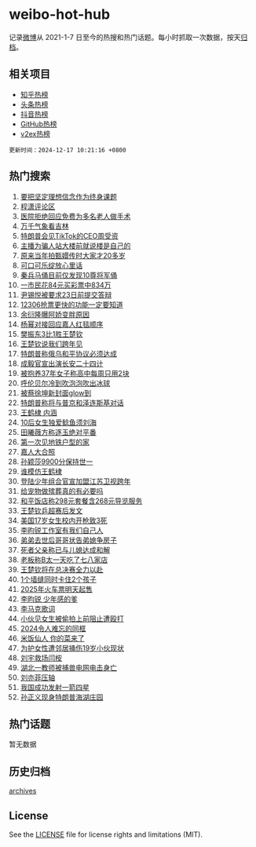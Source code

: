 # weibo-hot-hub

记录[微博](https://www.weibo.com)从 2021-1-7 日至今的热搜和热门话题。每小时抓取一次数据，按天[归档](archives)。

## 相关项目

- [知乎热榜](https://github.com/lonnyzhang423/zhihu-hot-hub)
- [头条热榜](https://github.com/lonnyzhang423/toutiao-hot-hub)
- [抖音热榜](https://github.com/lonnyzhang423/douyin-hot-hub)
- [GitHub热榜](https://github.com/lonnyzhang423/github-hot-hub)
- [v2ex热榜](https://github.com/lonnyzhang423/v2ex-hot-hub)


`更新时间：2024-12-17 10:21:16 +0800`

## 热门搜索

1. [要把坚定理想信念作为终身课题](https://m.weibo.cn/search?containerid=100103type%3D1%26t%3D10%26q%3D%23%E8%A6%81%E6%8A%8A%E5%9D%9A%E5%AE%9A%E7%90%86%E6%83%B3%E4%BF%A1%E5%BF%B5%E4%BD%9C%E4%B8%BA%E7%BB%88%E8%BA%AB%E8%AF%BE%E9%A2%98%23&stream_entry_id=51&isnewpage=1&extparam=seat%3D1%26filter_type%3Drealtimehot%26stream_entry_id%3D51%26c_type%3D51%26q%3D%2523%25E8%25A6%2581%25E6%258A%258A%25E5%259D%259A%25E5%25AE%259A%25E7%2590%2586%25E6%2583%25B3%25E4%25BF%25A1%25E5%25BF%25B5%25E4%25BD%259C%25E4%25B8%25BA%25E7%25BB%2588%25E8%25BA%25AB%25E8%25AF%25BE%25E9%25A2%2598%2523%26dgr%3D0%26cate%3D10103%26pos%3D0%26display_time%3D1734402075%26pre_seqid%3D17344020749960179798452)
1. [程潇评论区](https://m.weibo.cn/search?containerid=100103type%3D1%26t%3D10%26q%3D%E7%A8%8B%E6%BD%87%E8%AF%84%E8%AE%BA%E5%8C%BA&stream_entry_id=31&isnewpage=1&extparam=seat%3D1%26stream_entry_id%3D31%26realpos%3D1%26band_rank%3D1%26lcate%3D5001%26filter_type%3Drealtimehot%26c_type%3D31%26q%3D%25E7%25A8%258B%25E6%25BD%2587%25E8%25AF%2584%25E8%25AE%25BA%25E5%258C%25BA%26dgr%3D0%26cate%3D5001%26flag%3D1%26pos%3D0%26display_time%3D1734402075%26pre_seqid%3D17344020749960179798452)
1. [医院拒绝回应免费为多名老人做手术](https://m.weibo.cn/search?containerid=100103type%3D1%26t%3D10%26q%3D%23%E5%8C%BB%E9%99%A2%E6%8B%92%E7%BB%9D%E5%9B%9E%E5%BA%94%E5%85%8D%E8%B4%B9%E4%B8%BA%E5%A4%9A%E5%90%8D%E8%80%81%E4%BA%BA%E5%81%9A%E6%89%8B%E6%9C%AF%23&stream_entry_id=31&isnewpage=1&extparam=seat%3D1%26stream_entry_id%3D31%26realpos%3D2%26band_rank%3D2%26lcate%3D5001%26filter_type%3Drealtimehot%26c_type%3D31%26q%3D%2523%25E5%258C%25BB%25E9%2599%25A2%25E6%258B%2592%25E7%25BB%259D%25E5%259B%259E%25E5%25BA%2594%25E5%2585%258D%25E8%25B4%25B9%25E4%25B8%25BA%25E5%25A4%259A%25E5%2590%258D%25E8%2580%2581%25E4%25BA%25BA%25E5%2581%259A%25E6%2589%258B%25E6%259C%25AF%2523%26dgr%3D0%26cate%3D5001%26flag%3D1%26pos%3D1%26display_time%3D1734402075%26pre_seqid%3D17344020749960179798452)
1. [万千气象看吉林](https://m.weibo.cn/search?containerid=100103type%3D1%26t%3D10%26q%3D%23%E4%B8%87%E5%8D%83%E6%B0%94%E8%B1%A1%E7%9C%8B%E5%90%89%E6%9E%97%23&stream_entry_id=31&isnewpage=1&extparam=seat%3D1%26stream_entry_id%3D31%26realpos%3D3%26band_rank%3D3%26lcate%3D5001%26filter_type%3Drealtimehot%26c_type%3D31%26q%3D%2523%25E4%25B8%2587%25E5%258D%2583%25E6%25B0%2594%25E8%25B1%25A1%25E7%259C%258B%25E5%2590%2589%25E6%259E%2597%2523%26dgr%3D0%26cate%3D5001%26flag%3D0%26pos%3D2%26display_time%3D1734402075%26pre_seqid%3D17344020749960179798452)
1. [特朗普会见TikTok的CEO周受资](https://m.weibo.cn/search?containerid=100103type%3D1%26t%3D10%26q%3D%23%E7%89%B9%E6%9C%97%E6%99%AE%E4%BC%9A%E8%A7%81TikTok%E7%9A%84CEO%E5%91%A8%E5%8F%97%E8%B5%84%23&stream_entry_id=31&isnewpage=1&extparam=seat%3D1%26stream_entry_id%3D31%26realpos%3D4%26band_rank%3D4%26lcate%3D5001%26filter_type%3Drealtimehot%26c_type%3D31%26q%3D%2523%25E7%2589%25B9%25E6%259C%2597%25E6%2599%25AE%25E4%25BC%259A%25E8%25A7%2581TikTok%25E7%259A%2584CEO%25E5%2591%25A8%25E5%258F%2597%25E8%25B5%2584%2523%26dgr%3D0%26cate%3D5001%26flag%3D2%26pos%3D3%26display_time%3D1734402075%26pre_seqid%3D17344020749960179798452)
1. [主播为骗人站大楼前就说楼是自己的](https://m.weibo.cn/search?containerid=100103type%3D1%26t%3D10%26q%3D%23%E4%B8%BB%E6%92%AD%E4%B8%BA%E9%AA%97%E4%BA%BA%E7%AB%99%E5%A4%A7%E6%A5%BC%E5%89%8D%E5%B0%B1%E8%AF%B4%E6%A5%BC%E6%98%AF%E8%87%AA%E5%B7%B1%E7%9A%84%23&stream_entry_id=31&isnewpage=1&extparam=seat%3D1%26stream_entry_id%3D31%26realpos%3D5%26band_rank%3D5%26lcate%3D5001%26filter_type%3Drealtimehot%26c_type%3D31%26q%3D%2523%25E4%25B8%25BB%25E6%2592%25AD%25E4%25B8%25BA%25E9%25AA%2597%25E4%25BA%25BA%25E7%25AB%2599%25E5%25A4%25A7%25E6%25A5%25BC%25E5%2589%258D%25E5%25B0%25B1%25E8%25AF%25B4%25E6%25A5%25BC%25E6%2598%25AF%25E8%2587%25AA%25E5%25B7%25B1%25E7%259A%2584%2523%26dgr%3D0%26cate%3D5001%26flag%3D1%26pos%3D4%26display_time%3D1734402075%26pre_seqid%3D17344020749960179798452)
1. [原来当年拍甄嬛传时大家才20多岁](https://m.weibo.cn/search?containerid=100103type%3D1%26t%3D10%26q%3D%E5%8E%9F%E6%9D%A5%E5%BD%93%E5%B9%B4%E6%8B%8D%E7%94%84%E5%AC%9B%E4%BC%A0%E6%97%B6%E5%A4%A7%E5%AE%B6%E6%89%8D20%E5%A4%9A%E5%B2%81&stream_entry_id=31&isnewpage=1&extparam=seat%3D1%26stream_entry_id%3D31%26realpos%3D6%26band_rank%3D6%26lcate%3D5001%26filter_type%3Drealtimehot%26c_type%3D31%26q%3D%25E5%258E%259F%25E6%259D%25A5%25E5%25BD%2593%25E5%25B9%25B4%25E6%258B%258D%25E7%2594%2584%25E5%25AC%259B%25E4%25BC%25A0%25E6%2597%25B6%25E5%25A4%25A7%25E5%25AE%25B6%25E6%2589%258D20%25E5%25A4%259A%25E5%25B2%2581%26dgr%3D0%26cate%3D5001%26flag%3D1%26pos%3D5%26display_time%3D1734402075%26pre_seqid%3D17344020749960179798452)
1. [可口可乐绽放心里话](https://m.weibo.cn/search?containerid=100103type%3D1%26t%3D10%26q%3D%23%E5%8F%AF%E5%8F%A3%E5%8F%AF%E4%B9%90%E7%BB%BD%E6%94%BE%E5%BF%83%E9%87%8C%E8%AF%9D%23&stream_entry_id=31&isnewpage=1&extparam=seat%3D1%26topic_ad%3D1%26stream_entry_id%3D31%26band_rank%3D7%26adid%3D268568%26filter_type%3Drealtimehot%26is_ad_pos%3D1%26c_type%3D31%26q%3D%2523%25E5%258F%25AF%25E5%258F%25A3%25E5%258F%25AF%25E4%25B9%2590%25E7%25BB%25BD%25E6%2594%25BE%25E5%25BF%2583%25E9%2587%258C%25E8%25AF%259D%2523%26dgr%3D0%26cate%3D5001%26lcate%3D5001%26pos%3D6%26display_time%3D1734402075%26pre_seqid%3D17344020749960179798452)
1. [秦兵马俑目前仅发现10尊将军俑](https://m.weibo.cn/search?containerid=100103type%3D1%26t%3D10%26q%3D%23%E7%A7%A6%E5%85%B5%E9%A9%AC%E4%BF%91%E7%9B%AE%E5%89%8D%E4%BB%85%E5%8F%91%E7%8E%B010%E5%B0%8A%E5%B0%86%E5%86%9B%E4%BF%91%23&stream_entry_id=31&isnewpage=1&extparam=seat%3D1%26stream_entry_id%3D31%26realpos%3D7%26band_rank%3D7%26lcate%3D5001%26filter_type%3Drealtimehot%26c_type%3D31%26q%3D%2523%25E7%25A7%25A6%25E5%2585%25B5%25E9%25A9%25AC%25E4%25BF%2591%25E7%259B%25AE%25E5%2589%258D%25E4%25BB%2585%25E5%258F%2591%25E7%258E%25B010%25E5%25B0%258A%25E5%25B0%2586%25E5%2586%259B%25E4%25BF%2591%2523%26dgr%3D0%26cate%3D5001%26flag%3D1%26pos%3D7%26display_time%3D1734402075%26pre_seqid%3D17344020749960179798452)
1. [一市民花84元买彩票中834万](https://m.weibo.cn/search?containerid=100103type%3D1%26t%3D10%26q%3D%23%E4%B8%80%E5%B8%82%E6%B0%91%E8%8A%B184%E5%85%83%E4%B9%B0%E5%BD%A9%E7%A5%A8%E4%B8%AD834%E4%B8%87%23&stream_entry_id=31&isnewpage=1&extparam=seat%3D1%26stream_entry_id%3D31%26realpos%3D8%26band_rank%3D8%26lcate%3D5001%26filter_type%3Drealtimehot%26c_type%3D31%26q%3D%2523%25E4%25B8%2580%25E5%25B8%2582%25E6%25B0%2591%25E8%258A%25B184%25E5%2585%2583%25E4%25B9%25B0%25E5%25BD%25A9%25E7%25A5%25A8%25E4%25B8%25AD834%25E4%25B8%2587%2523%26dgr%3D0%26cate%3D5001%26flag%3D0%26pos%3D8%26display_time%3D1734402075%26pre_seqid%3D17344020749960179798452)
1. [尹锡悦被要求23日前提交答辩](https://m.weibo.cn/search?containerid=100103type%3D1%26t%3D10%26q%3D%23%E5%B0%B9%E9%94%A1%E6%82%A6%E8%A2%AB%E8%A6%81%E6%B1%8223%E6%97%A5%E5%89%8D%E6%8F%90%E4%BA%A4%E7%AD%94%E8%BE%A9%23&stream_entry_id=31&isnewpage=1&extparam=seat%3D1%26stream_entry_id%3D31%26realpos%3D9%26band_rank%3D9%26lcate%3D5001%26filter_type%3Drealtimehot%26c_type%3D31%26q%3D%2523%25E5%25B0%25B9%25E9%2594%25A1%25E6%2582%25A6%25E8%25A2%25AB%25E8%25A6%2581%25E6%25B1%258223%25E6%2597%25A5%25E5%2589%258D%25E6%258F%2590%25E4%25BA%25A4%25E7%25AD%2594%25E8%25BE%25A9%2523%26dgr%3D0%26cate%3D5001%26flag%3D1%26pos%3D9%26display_time%3D1734402075%26pre_seqid%3D17344020749960179798452)
1. [12306抢票更快的功能一定要知道](https://m.weibo.cn/search?containerid=100103type%3D1%26t%3D10%26q%3D%2312306%E6%8A%A2%E7%A5%A8%E6%9B%B4%E5%BF%AB%E7%9A%84%E5%8A%9F%E8%83%BD%E4%B8%80%E5%AE%9A%E8%A6%81%E7%9F%A5%E9%81%93%23&stream_entry_id=31&isnewpage=1&extparam=seat%3D1%26stream_entry_id%3D31%26realpos%3D10%26band_rank%3D10%26lcate%3D5001%26filter_type%3Drealtimehot%26c_type%3D31%26q%3D%252312306%25E6%258A%25A2%25E7%25A5%25A8%25E6%259B%25B4%25E5%25BF%25AB%25E7%259A%2584%25E5%258A%259F%25E8%2583%25BD%25E4%25B8%2580%25E5%25AE%259A%25E8%25A6%2581%25E7%259F%25A5%25E9%2581%2593%2523%26dgr%3D0%26cate%3D5001%26flag%3D1%26pos%3D10%26display_time%3D1734402075%26pre_seqid%3D17344020749960179798452)
1. [余衍隆曝阿娇变胖原因](https://m.weibo.cn/search?containerid=100103type%3D1%26t%3D10%26q%3D%23%E4%BD%99%E8%A1%8D%E9%9A%86%E6%9B%9D%E9%98%BF%E5%A8%87%E5%8F%98%E8%83%96%E5%8E%9F%E5%9B%A0%23&stream_entry_id=31&isnewpage=1&extparam=seat%3D1%26stream_entry_id%3D31%26realpos%3D11%26band_rank%3D11%26lcate%3D5001%26filter_type%3Drealtimehot%26c_type%3D31%26q%3D%2523%25E4%25BD%2599%25E8%25A1%258D%25E9%259A%2586%25E6%259B%259D%25E9%2598%25BF%25E5%25A8%2587%25E5%258F%2598%25E8%2583%2596%25E5%258E%259F%25E5%259B%25A0%2523%26dgr%3D0%26cate%3D5001%26flag%3D2%26pos%3D11%26display_time%3D1734402075%26pre_seqid%3D17344020749960179798452)
1. [杨幂对接回应嘉人红毯顺序](https://m.weibo.cn/search?containerid=100103type%3D1%26t%3D10%26q%3D%23%E6%9D%A8%E5%B9%82%E5%AF%B9%E6%8E%A5%E5%9B%9E%E5%BA%94%E5%98%89%E4%BA%BA%E7%BA%A2%E6%AF%AF%E9%A1%BA%E5%BA%8F%23&stream_entry_id=31&isnewpage=1&extparam=seat%3D1%26stream_entry_id%3D31%26realpos%3D12%26band_rank%3D12%26lcate%3D5001%26filter_type%3Drealtimehot%26c_type%3D31%26q%3D%2523%25E6%259D%25A8%25E5%25B9%2582%25E5%25AF%25B9%25E6%258E%25A5%25E5%259B%259E%25E5%25BA%2594%25E5%2598%2589%25E4%25BA%25BA%25E7%25BA%25A2%25E6%25AF%25AF%25E9%25A1%25BA%25E5%25BA%258F%2523%26dgr%3D0%26cate%3D5001%26flag%3D2%26pos%3D12%26display_time%3D1734402075%26pre_seqid%3D17344020749960179798452)
1. [樊振东3比1胜王楚钦](https://m.weibo.cn/search?containerid=100103type%3D1%26t%3D10%26q%3D%23%E6%A8%8A%E6%8C%AF%E4%B8%9C3%E6%AF%941%E8%83%9C%E7%8E%8B%E6%A5%9A%E9%92%A6%23&stream_entry_id=31&isnewpage=1&extparam=seat%3D1%26stream_entry_id%3D31%26realpos%3D13%26band_rank%3D13%26lcate%3D5001%26filter_type%3Drealtimehot%26c_type%3D31%26q%3D%2523%25E6%25A8%258A%25E6%258C%25AF%25E4%25B8%259C3%25E6%25AF%25941%25E8%2583%259C%25E7%258E%258B%25E6%25A5%259A%25E9%2592%25A6%2523%26dgr%3D0%26cate%3D5001%26flag%3D0%26pos%3D13%26display_time%3D1734402075%26pre_seqid%3D17344020749960179798452)
1. [王楚钦说我们跨年见](https://m.weibo.cn/search?containerid=100103type%3D1%26t%3D10%26q%3D%23%E7%8E%8B%E6%A5%9A%E9%92%A6%E8%AF%B4%E6%88%91%E4%BB%AC%E8%B7%A8%E5%B9%B4%E8%A7%81%23&stream_entry_id=31&isnewpage=1&extparam=seat%3D1%26stream_entry_id%3D31%26realpos%3D14%26band_rank%3D14%26lcate%3D5001%26filter_type%3Drealtimehot%26c_type%3D31%26q%3D%2523%25E7%258E%258B%25E6%25A5%259A%25E9%2592%25A6%25E8%25AF%25B4%25E6%2588%2591%25E4%25BB%25AC%25E8%25B7%25A8%25E5%25B9%25B4%25E8%25A7%2581%2523%26dgr%3D0%26cate%3D5001%26flag%3D1%26pos%3D14%26display_time%3D1734402075%26pre_seqid%3D17344020749960179798452)
1. [特朗普称俄乌和平协议必须达成](https://m.weibo.cn/search?containerid=100103type%3D1%26t%3D10%26q%3D%23%E7%89%B9%E6%9C%97%E6%99%AE%E7%A7%B0%E4%BF%84%E4%B9%8C%E5%92%8C%E5%B9%B3%E5%8D%8F%E8%AE%AE%E5%BF%85%E9%A1%BB%E8%BE%BE%E6%88%90%23&stream_entry_id=31&isnewpage=1&extparam=seat%3D1%26stream_entry_id%3D31%26realpos%3D15%26band_rank%3D15%26lcate%3D5001%26filter_type%3Drealtimehot%26c_type%3D31%26q%3D%2523%25E7%2589%25B9%25E6%259C%2597%25E6%2599%25AE%25E7%25A7%25B0%25E4%25BF%2584%25E4%25B9%258C%25E5%2592%258C%25E5%25B9%25B3%25E5%258D%258F%25E8%25AE%25AE%25E5%25BF%2585%25E9%25A1%25BB%25E8%25BE%25BE%25E6%2588%2590%2523%26dgr%3D0%26cate%3D5001%26flag%3D1%26pos%3D15%26display_time%3D1734402075%26pre_seqid%3D17344020749960179798452)
1. [成毅官宣出演长安二十四计](https://m.weibo.cn/search?containerid=100103type%3D1%26t%3D10%26q%3D%23%E6%88%90%E6%AF%85%E5%AE%98%E5%AE%A3%E5%87%BA%E6%BC%94%E9%95%BF%E5%AE%89%E4%BA%8C%E5%8D%81%E5%9B%9B%E8%AE%A1%23&stream_entry_id=31&isnewpage=1&extparam=seat%3D1%26stream_entry_id%3D31%26realpos%3D16%26band_rank%3D16%26lcate%3D5001%26filter_type%3Drealtimehot%26c_type%3D31%26q%3D%2523%25E6%2588%2590%25E6%25AF%2585%25E5%25AE%2598%25E5%25AE%25A3%25E5%2587%25BA%25E6%25BC%2594%25E9%2595%25BF%25E5%25AE%2589%25E4%25BA%258C%25E5%258D%2581%25E5%259B%259B%25E8%25AE%25A1%2523%26dgr%3D0%26cate%3D5001%26flag%3D1%26pos%3D16%26display_time%3D1734402075%26pre_seqid%3D17344020749960179798452)
1. [被抱养37年女子称高中每周只用2块](https://m.weibo.cn/search?containerid=100103type%3D1%26t%3D10%26q%3D%23%E8%A2%AB%E6%8A%B1%E5%85%BB37%E5%B9%B4%E5%A5%B3%E5%AD%90%E7%A7%B0%E9%AB%98%E4%B8%AD%E6%AF%8F%E5%91%A8%E5%8F%AA%E7%94%A82%E5%9D%97%23&stream_entry_id=31&isnewpage=1&extparam=seat%3D1%26stream_entry_id%3D31%26realpos%3D17%26band_rank%3D17%26lcate%3D5001%26filter_type%3Drealtimehot%26c_type%3D31%26q%3D%2523%25E8%25A2%25AB%25E6%258A%25B1%25E5%2585%25BB37%25E5%25B9%25B4%25E5%25A5%25B3%25E5%25AD%2590%25E7%25A7%25B0%25E9%25AB%2598%25E4%25B8%25AD%25E6%25AF%258F%25E5%2591%25A8%25E5%258F%25AA%25E7%2594%25A82%25E5%259D%2597%2523%26dgr%3D0%26cate%3D5001%26flag%3D0%26pos%3D17%26display_time%3D1734402075%26pre_seqid%3D17344020749960179798452)
1. [呼伦贝尔冷到吹泡泡吹出冰球](https://m.weibo.cn/search?containerid=100103type%3D1%26t%3D10%26q%3D%23%E5%91%BC%E4%BC%A6%E8%B4%9D%E5%B0%94%E5%86%B7%E5%88%B0%E5%90%B9%E6%B3%A1%E6%B3%A1%E5%90%B9%E5%87%BA%E5%86%B0%E7%90%83%23&stream_entry_id=31&isnewpage=1&extparam=seat%3D1%26stream_entry_id%3D31%26realpos%3D18%26band_rank%3D18%26lcate%3D5001%26filter_type%3Drealtimehot%26c_type%3D31%26q%3D%2523%25E5%2591%25BC%25E4%25BC%25A6%25E8%25B4%259D%25E5%25B0%2594%25E5%2586%25B7%25E5%2588%25B0%25E5%2590%25B9%25E6%25B3%25A1%25E6%25B3%25A1%25E5%2590%25B9%25E5%2587%25BA%25E5%2586%25B0%25E7%2590%2583%2523%26dgr%3D0%26cate%3D5001%26flag%3D1%26pos%3D18%26display_time%3D1734402075%26pre_seqid%3D17344020749960179798452)
1. [被蔡徐坤新封面glow到](https://m.weibo.cn/search?containerid=100103type%3D1%26t%3D10%26q%3D%23%E8%A2%AB%E8%94%A1%E5%BE%90%E5%9D%A4%E6%96%B0%E5%B0%81%E9%9D%A2glow%E5%88%B0%23&stream_entry_id=31&isnewpage=1&extparam=seat%3D1%26stream_entry_id%3D31%26realpos%3D19%26band_rank%3D19%26lcate%3D5001%26filter_type%3Drealtimehot%26c_type%3D31%26q%3D%2523%25E8%25A2%25AB%25E8%2594%25A1%25E5%25BE%2590%25E5%259D%25A4%25E6%2596%25B0%25E5%25B0%2581%25E9%259D%25A2glow%25E5%2588%25B0%2523%26dgr%3D0%26cate%3D5001%26flag%3D1%26pos%3D19%26display_time%3D1734402075%26pre_seqid%3D17344020749960179798452)
1. [特朗普称将与普京和泽连斯基对话](https://m.weibo.cn/search?containerid=100103type%3D1%26t%3D10%26q%3D%23%E7%89%B9%E6%9C%97%E6%99%AE%E7%A7%B0%E5%B0%86%E4%B8%8E%E6%99%AE%E4%BA%AC%E5%92%8C%E6%B3%BD%E8%BF%9E%E6%96%AF%E5%9F%BA%E5%AF%B9%E8%AF%9D%23&stream_entry_id=31&isnewpage=1&extparam=seat%3D1%26stream_entry_id%3D31%26realpos%3D20%26band_rank%3D20%26lcate%3D5001%26filter_type%3Drealtimehot%26c_type%3D31%26q%3D%2523%25E7%2589%25B9%25E6%259C%2597%25E6%2599%25AE%25E7%25A7%25B0%25E5%25B0%2586%25E4%25B8%258E%25E6%2599%25AE%25E4%25BA%25AC%25E5%2592%258C%25E6%25B3%25BD%25E8%25BF%259E%25E6%2596%25AF%25E5%259F%25BA%25E5%25AF%25B9%25E8%25AF%259D%2523%26dgr%3D0%26cate%3D5001%26flag%3D1%26pos%3D20%26display_time%3D1734402075%26pre_seqid%3D17344020749960179798452)
1. [王鹤棣 内涵](https://m.weibo.cn/search?containerid=100103type%3D1%26t%3D10%26q%3D%E7%8E%8B%E9%B9%A4%E6%A3%A3+%E5%86%85%E6%B6%B5&stream_entry_id=31&isnewpage=1&extparam=seat%3D1%26stream_entry_id%3D31%26realpos%3D21%26band_rank%3D21%26lcate%3D5001%26filter_type%3Drealtimehot%26c_type%3D31%26q%3D%25E7%258E%258B%25E9%25B9%25A4%25E6%25A3%25A3%2520%25E5%2586%2585%25E6%25B6%25B5%26dgr%3D0%26cate%3D5001%26flag%3D2%26pos%3D21%26display_time%3D1734402075%26pre_seqid%3D17344020749960179798452)
1. [10后女生独爱鲶鱼须刘海](https://m.weibo.cn/search?containerid=100103type%3D1%26t%3D10%26q%3D%2310%E5%90%8E%E5%A5%B3%E7%94%9F%E7%8B%AC%E7%88%B1%E9%B2%B6%E9%B1%BC%E9%A1%BB%E5%88%98%E6%B5%B7%23&stream_entry_id=31&isnewpage=1&extparam=seat%3D1%26stream_entry_id%3D31%26realpos%3D22%26band_rank%3D22%26lcate%3D5001%26filter_type%3Drealtimehot%26c_type%3D31%26q%3D%252310%25E5%2590%258E%25E5%25A5%25B3%25E7%2594%259F%25E7%258B%25AC%25E7%2588%25B1%25E9%25B2%25B6%25E9%25B1%25BC%25E9%25A1%25BB%25E5%2588%2598%25E6%25B5%25B7%2523%26dgr%3D0%26cate%3D5001%26flag%3D0%26pos%3D22%26display_time%3D1734402075%26pre_seqid%3D17344020749960179798452)
1. [田曦薇方称逐玉绝对平番](https://m.weibo.cn/search?containerid=100103type%3D1%26t%3D10%26q%3D%23%E7%94%B0%E6%9B%A6%E8%96%87%E6%96%B9%E7%A7%B0%E9%80%90%E7%8E%89%E7%BB%9D%E5%AF%B9%E5%B9%B3%E7%95%AA%23&stream_entry_id=31&isnewpage=1&extparam=seat%3D1%26stream_entry_id%3D31%26realpos%3D23%26band_rank%3D23%26lcate%3D5001%26filter_type%3Drealtimehot%26c_type%3D31%26q%3D%2523%25E7%2594%25B0%25E6%259B%25A6%25E8%2596%2587%25E6%2596%25B9%25E7%25A7%25B0%25E9%2580%2590%25E7%258E%2589%25E7%25BB%259D%25E5%25AF%25B9%25E5%25B9%25B3%25E7%2595%25AA%2523%26dgr%3D0%26cate%3D5001%26flag%3D0%26pos%3D23%26display_time%3D1734402075%26pre_seqid%3D17344020749960179798452)
1. [第一次见地铁户型的家](https://m.weibo.cn/search?containerid=100103type%3D1%26t%3D10%26q%3D%E7%AC%AC%E4%B8%80%E6%AC%A1%E8%A7%81%E5%9C%B0%E9%93%81%E6%88%B7%E5%9E%8B%E7%9A%84%E5%AE%B6&stream_entry_id=31&isnewpage=1&extparam=seat%3D1%26stream_entry_id%3D31%26realpos%3D24%26band_rank%3D24%26lcate%3D5001%26filter_type%3Drealtimehot%26c_type%3D31%26q%3D%25E7%25AC%25AC%25E4%25B8%2580%25E6%25AC%25A1%25E8%25A7%2581%25E5%259C%25B0%25E9%2593%2581%25E6%2588%25B7%25E5%259E%258B%25E7%259A%2584%25E5%25AE%25B6%26dgr%3D0%26cate%3D5001%26flag%3D0%26pos%3D24%26display_time%3D1734402075%26pre_seqid%3D17344020749960179798452)
1. [嘉人大合照](https://m.weibo.cn/search?containerid=100103type%3D1%26t%3D10%26q%3D%E5%98%89%E4%BA%BA%E5%A4%A7%E5%90%88%E7%85%A7&stream_entry_id=31&isnewpage=1&extparam=seat%3D1%26stream_entry_id%3D31%26realpos%3D25%26band_rank%3D25%26lcate%3D5001%26filter_type%3Drealtimehot%26c_type%3D31%26q%3D%25E5%2598%2589%25E4%25BA%25BA%25E5%25A4%25A7%25E5%2590%2588%25E7%2585%25A7%26dgr%3D0%26cate%3D5001%26flag%3D0%26pos%3D25%26display_time%3D1734402075%26pre_seqid%3D17344020749960179798452)
1. [孙颖莎9900分保持世一](https://m.weibo.cn/search?containerid=100103type%3D1%26t%3D10%26q%3D%23%E5%AD%99%E9%A2%96%E8%8E%8E9900%E5%88%86%E4%BF%9D%E6%8C%81%E4%B8%96%E4%B8%80%23&stream_entry_id=31&isnewpage=1&extparam=seat%3D1%26stream_entry_id%3D31%26realpos%3D26%26band_rank%3D26%26lcate%3D5001%26filter_type%3Drealtimehot%26c_type%3D31%26q%3D%2523%25E5%25AD%2599%25E9%25A2%2596%25E8%258E%258E9900%25E5%2588%2586%25E4%25BF%259D%25E6%258C%2581%25E4%25B8%2596%25E4%25B8%2580%2523%26dgr%3D0%26cate%3D5001%26flag%3D1%26pos%3D26%26display_time%3D1734402075%26pre_seqid%3D17344020749960179798452)
1. [谁模仿王鹤棣](https://m.weibo.cn/search?containerid=100103type%3D1%26t%3D10%26q%3D%E8%B0%81%E6%A8%A1%E4%BB%BF%E7%8E%8B%E9%B9%A4%E6%A3%A3&stream_entry_id=31&isnewpage=1&extparam=seat%3D1%26stream_entry_id%3D31%26realpos%3D27%26band_rank%3D27%26lcate%3D5001%26filter_type%3Drealtimehot%26c_type%3D31%26q%3D%25E8%25B0%2581%25E6%25A8%25A1%25E4%25BB%25BF%25E7%258E%258B%25E9%25B9%25A4%25E6%25A3%25A3%26dgr%3D0%26cate%3D5001%26flag%3D0%26pos%3D27%26display_time%3D1734402075%26pre_seqid%3D17344020749960179798452)
1. [登陆少年组合官宣加盟江苏卫视跨年](https://m.weibo.cn/search?containerid=100103type%3D1%26t%3D10%26q%3D%23%E7%99%BB%E9%99%86%E5%B0%91%E5%B9%B4%E7%BB%84%E5%90%88%E5%AE%98%E5%AE%A3%E5%8A%A0%E7%9B%9F%E6%B1%9F%E8%8B%8F%E5%8D%AB%E8%A7%86%E8%B7%A8%E5%B9%B4%23&stream_entry_id=31&isnewpage=1&extparam=seat%3D1%26stream_entry_id%3D31%26realpos%3D28%26band_rank%3D28%26lcate%3D5001%26filter_type%3Drealtimehot%26c_type%3D31%26q%3D%2523%25E7%2599%25BB%25E9%2599%2586%25E5%25B0%2591%25E5%25B9%25B4%25E7%25BB%2584%25E5%2590%2588%25E5%25AE%2598%25E5%25AE%25A3%25E5%258A%25A0%25E7%259B%259F%25E6%25B1%259F%25E8%258B%258F%25E5%258D%25AB%25E8%25A7%2586%25E8%25B7%25A8%25E5%25B9%25B4%2523%26dgr%3D0%26cate%3D5001%26flag%3D1%26pos%3D28%26display_time%3D1734402075%26pre_seqid%3D17344020749960179798452)
1. [给宠物做殡葬真的有必要吗](https://m.weibo.cn/search?containerid=100103type%3D1%26t%3D10%26q%3D%23%E7%BB%99%E5%AE%A0%E7%89%A9%E5%81%9A%E6%AE%A1%E8%91%AC%E7%9C%9F%E7%9A%84%E6%9C%89%E5%BF%85%E8%A6%81%E5%90%97%23&stream_entry_id=31&isnewpage=1&extparam=seat%3D1%26stream_entry_id%3D31%26realpos%3D29%26band_rank%3D29%26lcate%3D5001%26filter_type%3Drealtimehot%26c_type%3D31%26q%3D%2523%25E7%25BB%2599%25E5%25AE%25A0%25E7%2589%25A9%25E5%2581%259A%25E6%25AE%25A1%25E8%2591%25AC%25E7%259C%259F%25E7%259A%2584%25E6%259C%2589%25E5%25BF%2585%25E8%25A6%2581%25E5%2590%2597%2523%26dgr%3D0%26cate%3D5001%26flag%3D1%26pos%3D29%26display_time%3D1734402075%26pre_seqid%3D17344020749960179798452)
1. [和平饭店称298元套餐含268元导览服务](https://m.weibo.cn/search?containerid=100103type%3D1%26t%3D10%26q%3D%23%E5%92%8C%E5%B9%B3%E9%A5%AD%E5%BA%97%E7%A7%B0298%E5%85%83%E5%A5%97%E9%A4%90%E5%90%AB268%E5%85%83%E5%AF%BC%E8%A7%88%E6%9C%8D%E5%8A%A1%23&stream_entry_id=31&isnewpage=1&extparam=seat%3D1%26stream_entry_id%3D31%26realpos%3D30%26band_rank%3D30%26lcate%3D5001%26filter_type%3Drealtimehot%26c_type%3D31%26q%3D%2523%25E5%2592%258C%25E5%25B9%25B3%25E9%25A5%25AD%25E5%25BA%2597%25E7%25A7%25B0298%25E5%2585%2583%25E5%25A5%2597%25E9%25A4%2590%25E5%2590%25AB268%25E5%2585%2583%25E5%25AF%25BC%25E8%25A7%2588%25E6%259C%258D%25E5%258A%25A1%2523%26dgr%3D0%26cate%3D5001%26flag%3D1%26pos%3D30%26display_time%3D1734402075%26pre_seqid%3D17344020749960179798452)
1. [王楚钦乒超赛后发文](https://m.weibo.cn/search?containerid=100103type%3D1%26t%3D10%26q%3D%23%E7%8E%8B%E6%A5%9A%E9%92%A6%E4%B9%92%E8%B6%85%E8%B5%9B%E5%90%8E%E5%8F%91%E6%96%87%23&stream_entry_id=31&isnewpage=1&extparam=seat%3D1%26stream_entry_id%3D31%26realpos%3D31%26band_rank%3D31%26lcate%3D5001%26filter_type%3Drealtimehot%26c_type%3D31%26q%3D%2523%25E7%258E%258B%25E6%25A5%259A%25E9%2592%25A6%25E4%25B9%2592%25E8%25B6%2585%25E8%25B5%259B%25E5%2590%258E%25E5%258F%2591%25E6%2596%2587%2523%26dgr%3D0%26cate%3D5001%26flag%3D1%26pos%3D31%26display_time%3D1734402075%26pre_seqid%3D17344020749960179798452)
1. [美国17岁女生校内开枪致3死](https://m.weibo.cn/search?containerid=100103type%3D1%26t%3D10%26q%3D%23%E7%BE%8E%E5%9B%BD17%E5%B2%81%E5%A5%B3%E7%94%9F%E6%A0%A1%E5%86%85%E5%BC%80%E6%9E%AA%E8%87%B43%E6%AD%BB%23&stream_entry_id=31&isnewpage=1&extparam=seat%3D1%26stream_entry_id%3D31%26realpos%3D32%26band_rank%3D32%26lcate%3D5001%26filter_type%3Drealtimehot%26c_type%3D31%26q%3D%2523%25E7%25BE%258E%25E5%259B%25BD17%25E5%25B2%2581%25E5%25A5%25B3%25E7%2594%259F%25E6%25A0%25A1%25E5%2586%2585%25E5%25BC%2580%25E6%259E%25AA%25E8%2587%25B43%25E6%25AD%25BB%2523%26dgr%3D0%26cate%3D5001%26flag%3D0%26pos%3D32%26display_time%3D1734402075%26pre_seqid%3D17344020749960179798452)
1. [李昀锐工作室有我们自己人](https://m.weibo.cn/search?containerid=100103type%3D1%26t%3D10%26q%3D%E6%9D%8E%E6%98%80%E9%94%90%E5%B7%A5%E4%BD%9C%E5%AE%A4%E6%9C%89%E6%88%91%E4%BB%AC%E8%87%AA%E5%B7%B1%E4%BA%BA&stream_entry_id=31&isnewpage=1&extparam=seat%3D1%26stream_entry_id%3D31%26realpos%3D33%26band_rank%3D33%26lcate%3D5001%26filter_type%3Drealtimehot%26c_type%3D31%26q%3D%25E6%259D%258E%25E6%2598%2580%25E9%2594%2590%25E5%25B7%25A5%25E4%25BD%259C%25E5%25AE%25A4%25E6%259C%2589%25E6%2588%2591%25E4%25BB%25AC%25E8%2587%25AA%25E5%25B7%25B1%25E4%25BA%25BA%26dgr%3D0%26cate%3D5001%26flag%3D1%26pos%3D33%26display_time%3D1734402075%26pre_seqid%3D17344020749960179798452)
1. [弟弟去世后哥哥状告弟媳争房子](https://m.weibo.cn/search?containerid=100103type%3D1%26t%3D10%26q%3D%23%E5%BC%9F%E5%BC%9F%E5%8E%BB%E4%B8%96%E5%90%8E%E5%93%A5%E5%93%A5%E7%8A%B6%E5%91%8A%E5%BC%9F%E5%AA%B3%E4%BA%89%E6%88%BF%E5%AD%90%23&stream_entry_id=31&isnewpage=1&extparam=seat%3D1%26stream_entry_id%3D31%26realpos%3D34%26band_rank%3D34%26lcate%3D5001%26filter_type%3Drealtimehot%26c_type%3D31%26q%3D%2523%25E5%25BC%259F%25E5%25BC%259F%25E5%258E%25BB%25E4%25B8%2596%25E5%2590%258E%25E5%2593%25A5%25E5%2593%25A5%25E7%258A%25B6%25E5%2591%258A%25E5%25BC%259F%25E5%25AA%25B3%25E4%25BA%2589%25E6%2588%25BF%25E5%25AD%2590%2523%26dgr%3D0%26cate%3D5001%26flag%3D1%26pos%3D34%26display_time%3D1734402075%26pre_seqid%3D17344020749960179798452)
1. [死者父亲称已与儿媳达成和解](https://m.weibo.cn/search?containerid=100103type%3D1%26t%3D10%26q%3D%23%E6%AD%BB%E8%80%85%E7%88%B6%E4%BA%B2%E7%A7%B0%E5%B7%B2%E4%B8%8E%E5%84%BF%E5%AA%B3%E8%BE%BE%E6%88%90%E5%92%8C%E8%A7%A3%23&stream_entry_id=31&isnewpage=1&extparam=seat%3D1%26stream_entry_id%3D31%26realpos%3D35%26band_rank%3D35%26lcate%3D5001%26filter_type%3Drealtimehot%26c_type%3D31%26q%3D%2523%25E6%25AD%25BB%25E8%2580%2585%25E7%2588%25B6%25E4%25BA%25B2%25E7%25A7%25B0%25E5%25B7%25B2%25E4%25B8%258E%25E5%2584%25BF%25E5%25AA%25B3%25E8%25BE%25BE%25E6%2588%2590%25E5%2592%258C%25E8%25A7%25A3%2523%26dgr%3D0%26cate%3D5001%26flag%3D0%26pos%3D35%26display_time%3D1734402075%26pre_seqid%3D17344020749960179798452)
1. [老板称B太一天吃了七八家店](https://m.weibo.cn/search?containerid=100103type%3D1%26t%3D10%26q%3D%23%E8%80%81%E6%9D%BF%E7%A7%B0B%E5%A4%AA%E4%B8%80%E5%A4%A9%E5%90%83%E4%BA%86%E4%B8%83%E5%85%AB%E5%AE%B6%E5%BA%97%23&stream_entry_id=31&isnewpage=1&extparam=seat%3D1%26stream_entry_id%3D31%26realpos%3D36%26band_rank%3D36%26lcate%3D5001%26filter_type%3Drealtimehot%26c_type%3D31%26q%3D%2523%25E8%2580%2581%25E6%259D%25BF%25E7%25A7%25B0B%25E5%25A4%25AA%25E4%25B8%2580%25E5%25A4%25A9%25E5%2590%2583%25E4%25BA%2586%25E4%25B8%2583%25E5%2585%25AB%25E5%25AE%25B6%25E5%25BA%2597%2523%26dgr%3D0%26cate%3D5001%26flag%3D0%26pos%3D36%26display_time%3D1734402075%26pre_seqid%3D17344020749960179798452)
1. [王楚钦将在总决赛全力以赴](https://m.weibo.cn/search?containerid=100103type%3D1%26t%3D10%26q%3D%23%E7%8E%8B%E6%A5%9A%E9%92%A6%E5%B0%86%E5%9C%A8%E6%80%BB%E5%86%B3%E8%B5%9B%E5%85%A8%E5%8A%9B%E4%BB%A5%E8%B5%B4%23&stream_entry_id=31&isnewpage=1&extparam=seat%3D1%26stream_entry_id%3D31%26realpos%3D37%26band_rank%3D37%26lcate%3D5001%26filter_type%3Drealtimehot%26c_type%3D31%26q%3D%2523%25E7%258E%258B%25E6%25A5%259A%25E9%2592%25A6%25E5%25B0%2586%25E5%259C%25A8%25E6%2580%25BB%25E5%2586%25B3%25E8%25B5%259B%25E5%2585%25A8%25E5%258A%259B%25E4%25BB%25A5%25E8%25B5%25B4%2523%26dgr%3D0%26cate%3D5001%26flag%3D1%26pos%3D37%26display_time%3D1734402075%26pre_seqid%3D17344020749960179798452)
1. [1个墙缝同时卡住2个孩子](https://m.weibo.cn/search?containerid=100103type%3D1%26t%3D10%26q%3D%231%E4%B8%AA%E5%A2%99%E7%BC%9D%E5%90%8C%E6%97%B6%E5%8D%A1%E4%BD%8F2%E4%B8%AA%E5%AD%A9%E5%AD%90%23&stream_entry_id=31&isnewpage=1&extparam=seat%3D1%26stream_entry_id%3D31%26realpos%3D38%26band_rank%3D38%26lcate%3D5001%26filter_type%3Drealtimehot%26c_type%3D31%26q%3D%25231%25E4%25B8%25AA%25E5%25A2%2599%25E7%25BC%259D%25E5%2590%258C%25E6%2597%25B6%25E5%258D%25A1%25E4%25BD%258F2%25E4%25B8%25AA%25E5%25AD%25A9%25E5%25AD%2590%2523%26dgr%3D0%26cate%3D5001%26flag%3D0%26pos%3D38%26display_time%3D1734402075%26pre_seqid%3D17344020749960179798452)
1. [2025年火车票明天起售](https://m.weibo.cn/search?containerid=100103type%3D1%26t%3D10%26q%3D%232025%E5%B9%B4%E7%81%AB%E8%BD%A6%E7%A5%A8%E6%98%8E%E5%A4%A9%E8%B5%B7%E5%94%AE%23&stream_entry_id=31&isnewpage=1&extparam=seat%3D1%26stream_entry_id%3D31%26realpos%3D39%26band_rank%3D39%26lcate%3D5001%26filter_type%3Drealtimehot%26c_type%3D31%26q%3D%25232025%25E5%25B9%25B4%25E7%2581%25AB%25E8%25BD%25A6%25E7%25A5%25A8%25E6%2598%258E%25E5%25A4%25A9%25E8%25B5%25B7%25E5%2594%25AE%2523%26dgr%3D0%26cate%3D5001%26flag%3D1%26pos%3D39%26display_time%3D1734402075%26pre_seqid%3D17344020749960179798452)
1. [李昀锐 少年感的爹](https://m.weibo.cn/search?containerid=100103type%3D1%26t%3D10%26q%3D%E6%9D%8E%E6%98%80%E9%94%90+%E5%B0%91%E5%B9%B4%E6%84%9F%E7%9A%84%E7%88%B9&stream_entry_id=31&isnewpage=1&extparam=seat%3D1%26stream_entry_id%3D31%26realpos%3D40%26band_rank%3D40%26lcate%3D5001%26filter_type%3Drealtimehot%26c_type%3D31%26q%3D%25E6%259D%258E%25E6%2598%2580%25E9%2594%2590%2520%25E5%25B0%2591%25E5%25B9%25B4%25E6%2584%259F%25E7%259A%2584%25E7%2588%25B9%26dgr%3D0%26cate%3D5001%26flag%3D0%26pos%3D40%26display_time%3D1734402075%26pre_seqid%3D17344020749960179798452)
1. [李马克歌词](https://m.weibo.cn/search?containerid=100103type%3D1%26t%3D10%26q%3D%E6%9D%8E%E9%A9%AC%E5%85%8B%E6%AD%8C%E8%AF%8D&stream_entry_id=31&isnewpage=1&extparam=seat%3D1%26stream_entry_id%3D31%26realpos%3D41%26band_rank%3D41%26lcate%3D5001%26filter_type%3Drealtimehot%26c_type%3D31%26q%3D%25E6%259D%258E%25E9%25A9%25AC%25E5%2585%258B%25E6%25AD%258C%25E8%25AF%258D%26dgr%3D0%26cate%3D5001%26flag%3D1%26pos%3D41%26display_time%3D1734402075%26pre_seqid%3D17344020749960179798452)
1. [小伙见女生被偷拍上前阻止遭殴打](https://m.weibo.cn/search?containerid=100103type%3D1%26t%3D10%26q%3D%23%E5%B0%8F%E4%BC%99%E8%A7%81%E5%A5%B3%E7%94%9F%E8%A2%AB%E5%81%B7%E6%8B%8D%E4%B8%8A%E5%89%8D%E9%98%BB%E6%AD%A2%E9%81%AD%E6%AE%B4%E6%89%93%23&stream_entry_id=31&isnewpage=1&extparam=seat%3D1%26stream_entry_id%3D31%26realpos%3D42%26band_rank%3D42%26lcate%3D5001%26filter_type%3Drealtimehot%26c_type%3D31%26q%3D%2523%25E5%25B0%258F%25E4%25BC%2599%25E8%25A7%2581%25E5%25A5%25B3%25E7%2594%259F%25E8%25A2%25AB%25E5%2581%25B7%25E6%258B%258D%25E4%25B8%258A%25E5%2589%258D%25E9%2598%25BB%25E6%25AD%25A2%25E9%2581%25AD%25E6%25AE%25B4%25E6%2589%2593%2523%26dgr%3D0%26cate%3D5001%26flag%3D0%26pos%3D42%26display_time%3D1734402075%26pre_seqid%3D17344020749960179798452)
1. [2024令人难忘的同框](https://m.weibo.cn/search?containerid=100103type%3D1%26t%3D10%26q%3D%232024%E4%BB%A4%E4%BA%BA%E9%9A%BE%E5%BF%98%E7%9A%84%E5%90%8C%E6%A1%86%23&stream_entry_id=31&isnewpage=1&extparam=seat%3D1%26stream_entry_id%3D31%26realpos%3D43%26band_rank%3D43%26lcate%3D5001%26filter_type%3Drealtimehot%26c_type%3D31%26q%3D%25232024%25E4%25BB%25A4%25E4%25BA%25BA%25E9%259A%25BE%25E5%25BF%2598%25E7%259A%2584%25E5%2590%258C%25E6%25A1%2586%2523%26dgr%3D0%26cate%3D5001%26flag%3D32768%26pos%3D43%26display_time%3D1734402075%26pre_seqid%3D17344020749960179798452)
1. [米饭仙人 你的菜来了](https://m.weibo.cn/search?containerid=100103type%3D1%26t%3D10%26q%3D%E7%B1%B3%E9%A5%AD%E4%BB%99%E4%BA%BA+%E4%BD%A0%E7%9A%84%E8%8F%9C%E6%9D%A5%E4%BA%86&stream_entry_id=31&isnewpage=1&extparam=seat%3D1%26stream_entry_id%3D31%26realpos%3D44%26band_rank%3D44%26lcate%3D5001%26filter_type%3Drealtimehot%26c_type%3D31%26q%3D%25E7%25B1%25B3%25E9%25A5%25AD%25E4%25BB%2599%25E4%25BA%25BA%2520%25E4%25BD%25A0%25E7%259A%2584%25E8%258F%259C%25E6%259D%25A5%25E4%25BA%2586%26dgr%3D0%26cate%3D5001%26flag%3D0%26pos%3D44%26display_time%3D1734402075%26pre_seqid%3D17344020749960179798452)
1. [为护女性遭邻居捅伤19岁小伙现状](https://m.weibo.cn/search?containerid=100103type%3D1%26t%3D10%26q%3D%23%E4%B8%BA%E6%8A%A4%E5%A5%B3%E6%80%A7%E9%81%AD%E9%82%BB%E5%B1%85%E6%8D%85%E4%BC%A419%E5%B2%81%E5%B0%8F%E4%BC%99%E7%8E%B0%E7%8A%B6%23&stream_entry_id=31&isnewpage=1&extparam=seat%3D1%26stream_entry_id%3D31%26realpos%3D45%26band_rank%3D45%26lcate%3D5001%26filter_type%3Drealtimehot%26c_type%3D31%26q%3D%2523%25E4%25B8%25BA%25E6%258A%25A4%25E5%25A5%25B3%25E6%2580%25A7%25E9%2581%25AD%25E9%2582%25BB%25E5%25B1%2585%25E6%258D%2585%25E4%25BC%25A419%25E5%25B2%2581%25E5%25B0%258F%25E4%25BC%2599%25E7%258E%25B0%25E7%258A%25B6%2523%26dgr%3D0%26cate%3D5001%26flag%3D0%26pos%3D45%26display_time%3D1734402075%26pre_seqid%3D17344020749960179798452)
1. [刘宇救场闫桉](https://m.weibo.cn/search?containerid=100103type%3D1%26t%3D10%26q%3D%23%E5%88%98%E5%AE%87%E6%95%91%E5%9C%BA%E9%97%AB%E6%A1%89%23&stream_entry_id=31&isnewpage=1&extparam=seat%3D1%26stream_entry_id%3D31%26realpos%3D46%26band_rank%3D46%26lcate%3D5001%26filter_type%3Drealtimehot%26c_type%3D31%26q%3D%2523%25E5%2588%2598%25E5%25AE%2587%25E6%2595%2591%25E5%259C%25BA%25E9%2597%25AB%25E6%25A1%2589%2523%26dgr%3D0%26cate%3D5001%26flag%3D0%26pos%3D46%26display_time%3D1734402075%26pre_seqid%3D17344020749960179798452)
1. [湖北一教师被捕兽电网电击身亡](https://m.weibo.cn/search?containerid=100103type%3D1%26t%3D10%26q%3D%23%E6%B9%96%E5%8C%97%E4%B8%80%E6%95%99%E5%B8%88%E8%A2%AB%E6%8D%95%E5%85%BD%E7%94%B5%E7%BD%91%E7%94%B5%E5%87%BB%E8%BA%AB%E4%BA%A1%23&stream_entry_id=31&isnewpage=1&extparam=seat%3D1%26stream_entry_id%3D31%26realpos%3D47%26band_rank%3D47%26lcate%3D5001%26filter_type%3Drealtimehot%26c_type%3D31%26q%3D%2523%25E6%25B9%2596%25E5%258C%2597%25E4%25B8%2580%25E6%2595%2599%25E5%25B8%2588%25E8%25A2%25AB%25E6%258D%2595%25E5%2585%25BD%25E7%2594%25B5%25E7%25BD%2591%25E7%2594%25B5%25E5%2587%25BB%25E8%25BA%25AB%25E4%25BA%25A1%2523%26dgr%3D0%26cate%3D5001%26flag%3D0%26pos%3D47%26display_time%3D1734402075%26pre_seqid%3D17344020749960179798452)
1. [刘亦菲压轴](https://m.weibo.cn/search?containerid=100103type%3D1%26t%3D10%26q%3D%E5%88%98%E4%BA%A6%E8%8F%B2%E5%8E%8B%E8%BD%B4&stream_entry_id=31&isnewpage=1&extparam=seat%3D1%26stream_entry_id%3D31%26realpos%3D48%26band_rank%3D48%26lcate%3D5001%26filter_type%3Drealtimehot%26c_type%3D31%26q%3D%25E5%2588%2598%25E4%25BA%25A6%25E8%258F%25B2%25E5%258E%258B%25E8%25BD%25B4%26dgr%3D0%26cate%3D5001%26flag%3D0%26pos%3D48%26display_time%3D1734402075%26pre_seqid%3D17344020749960179798452)
1. [我国成功发射一箭四星](https://m.weibo.cn/search?containerid=100103type%3D1%26t%3D10%26q%3D%23%E6%88%91%E5%9B%BD%E6%88%90%E5%8A%9F%E5%8F%91%E5%B0%84%E4%B8%80%E7%AE%AD%E5%9B%9B%E6%98%9F%23&stream_entry_id=31&isnewpage=1&extparam=seat%3D1%26stream_entry_id%3D31%26realpos%3D49%26band_rank%3D49%26lcate%3D5001%26filter_type%3Drealtimehot%26c_type%3D31%26q%3D%2523%25E6%2588%2591%25E5%259B%25BD%25E6%2588%2590%25E5%258A%259F%25E5%258F%2591%25E5%25B0%2584%25E4%25B8%2580%25E7%25AE%25AD%25E5%259B%259B%25E6%2598%259F%2523%26dgr%3D0%26cate%3D5001%26flag%3D0%26pos%3D49%26display_time%3D1734402075%26pre_seqid%3D17344020749960179798452)
1. [孙正义现身特朗普海湖庄园](https://m.weibo.cn/search?containerid=100103type%3D1%26t%3D10%26q%3D%23%E5%AD%99%E6%AD%A3%E4%B9%89%E7%8E%B0%E8%BA%AB%E7%89%B9%E6%9C%97%E6%99%AE%E6%B5%B7%E6%B9%96%E5%BA%84%E5%9B%AD%23&stream_entry_id=31&isnewpage=1&extparam=seat%3D1%26stream_entry_id%3D31%26realpos%3D50%26band_rank%3D50%26lcate%3D5001%26filter_type%3Drealtimehot%26c_type%3D31%26q%3D%2523%25E5%25AD%2599%25E6%25AD%25A3%25E4%25B9%2589%25E7%258E%25B0%25E8%25BA%25AB%25E7%2589%25B9%25E6%259C%2597%25E6%2599%25AE%25E6%25B5%25B7%25E6%25B9%2596%25E5%25BA%2584%25E5%259B%25AD%2523%26dgr%3D0%26cate%3D5001%26flag%3D1%26pos%3D50%26display_time%3D1734402075%26pre_seqid%3D17344020749960179798452)

## 热门话题

暂无数据

## 历史归档

[archives](archives)

## License

See the [LICENSE](LICENSE) file for license rights and limitations (MIT).
